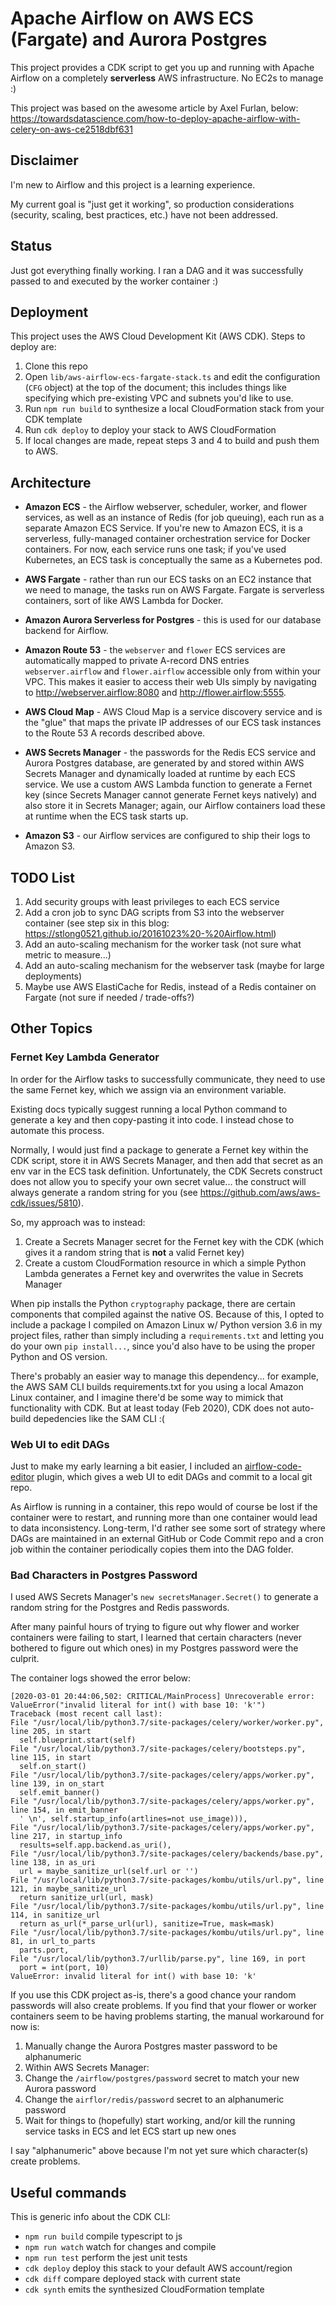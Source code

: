 # Apache Airflow on AWS ECS (Fargate) and Aurora Postgres

This project provides a CDK script to get you up and running with Apache Airflow on a completely **serverless** AWS infrastructure. No EC2s to manage :)

This project was based on the awesome article by Axel Furlan, below: 
https://towardsdatascience.com/how-to-deploy-apache-airflow-with-celery-on-aws-ce2518dbf631

## Disclaimer

I'm new to Airflow and this project is a learning experience.

My current goal is "just get it working", so production considerations (security, scaling, best practices, etc.) have not been addressed.

## Status

Just got everything finally working. I ran a DAG and it was successfully passed to and executed by the worker container :)

## Deployment

This project uses the AWS Cloud Development Kit (AWS CDK). Steps to deploy are: 

1. Clone this repo
2. Open `lib/aws-airflow-ecs-fargate-stack.ts` and edit the configuration (`CFG` object) at the top of the document; this includes things like specifying which pre-existing VPC and subnets you'd like to use. 
3. Run `npm run build` to synthesize a local CloudFormation stack from your CDK template
4. Run `cdk deploy` to deploy your stack to AWS CloudFormation
5. If local changes are made, repeat steps 3 and 4 to build and push them to AWS. 

## Architecture

* **Amazon ECS** - the Airflow webserver, scheduler, worker, and flower services, as well as an instance of Redis (for job queuing), each run as a separate Amazon ECS Service. If you're new to Amazon ECS, it is a serverless, fully-managed container orchestration service for Docker containers. For now, each service runs one task; if you've used Kubernetes, an ECS task is conceptually the same as a Kubernetes pod.

* **AWS Fargate** - rather than run our ECS tasks on an EC2 instance that we need to manage, the tasks run on AWS Fargate. Fargate is serverless containers, sort of like AWS Lambda for Docker. 

* **Amazon Aurora Serverless for Postgres** - this is used for our database backend for Airflow.

* **Amazon Route 53** - the `webserver` and `flower` ECS services are automatically mapped to private A-record DNS entries `webserver.airflow` and `flower.airflow` accessible only from within your VPC. This makes it easier to access their web UIs simply by navigating to http://webserver.airflow:8080 and http://flower.airflow:5555.

* **AWS Cloud Map** - AWS Cloud Map is a service discovery service and is the "glue" that maps the private IP addresses of our ECS task instances to the Route 53 A records described above. 

* **AWS Secrets Manager** - the passwords for the Redis ECS service and Aurora Postgres database, are generated by and stored within AWS Secrets Manager and dynamically loaded at runtime by each ECS service. We use a custom AWS Lambda function to generate a Fernet key (since Secrets Manager cannot generate Fernet keys natively) and also store it in Secrets Manager; again, our Airflow containers load these at runtime when the ECS task starts up. 

* **Amazon S3** - our Airflow services are configured to ship their logs to Amazon S3. 

## TODO List

1. Add security groups with least privileges to each ECS service
2. Add a cron job to sync DAG scripts from S3 into the webserver container (see step six in this blog: https://stlong0521.github.io/20161023%20-%20Airflow.html)
3. Add an auto-scaling mechanism for the worker task (not sure what metric to measure...)
4. Add an auto-scaling mechanism for the webserver task (maybe for large deployments)
5. Maybe use AWS ElastiCache for Redis, instead of a Redis container on Fargate (not sure if needed / trade-offs?)

## Other Topics

### Fernet Key Lambda Generator

In order for the Airflow tasks to successfully communicate, they need to use the same Fernet key, which we assign via an environment variable. 

Existing docs typically suggest running a local Python command to generate a key and then copy-pasting it into code. I instead chose to automate this process. 

Normally, I would just find a package to generate a Fernet key within the CDK script, store it in AWS Secrets Manager, and then add that secret as an env var in the ECS task definition. Unfortunately, the CDK Secrets construct does not allow you to specify your own secret value... the construct will always generate a random string for you (see https://github.com/aws/aws-cdk/issues/5810).

So, my approach was to instead: 
1. Create a Secrets Manager secret for the Fernet key with the CDK (which gives it a random string that is **not** a valid Fernet key)
2. Create a custom CloudFormation resource in which a simple Python Lambda generates a Fernet key and overwrites the value in Secrets Manager

When pip installs the Python `cryptography` package, there are certain components that compiled against the native OS. Because of this, I opted to include a package I compiled on Amazon Linux w/ Python version 3.6 in my project files, rather than simply including a `requirements.txt` and letting you do your own `pip install...`, since you'd also have to be using the proper Python and OS version. 

There's probably an easier way to manage this dependency... for example, the AWS SAM CLI builds requirements.txt for you using a local Amazon Linux container, and I imagine there'd be some way to mimick that functionality with CDK. But at least today (Feb 2020), CDK does not auto-build depedencies like the SAM CLI :(

### Web UI to edit DAGs

Just to make my early learning a bit easier, I included an [airflow-code-editor](https://github.com/andreax79/airflow-code-editor) plugin, which gives a web UI to edit DAGs and commit to a local git repo. 

As Airflow is running in a container, this repo would of course be lost if the container were to restart, and running more than one container would lead to data inconsistency. Long-term, I'd rather see some sort of strategy where DAGs are maintained in an external GitHub or Code Commit repo and a cron job within the container periodically copies them into the DAG folder.

### Bad Characters in Postgres Password

I used AWS Secrets Manager's `new secretsManager.Secret()` to generate a random string for the Postgres and Redis passwords. 

After many painful hours of trying to figure out why flower and worker containers were failing to start, I learned that certain characters (never bothered to figure out which ones) in my Postgres password were the culprit. 

The container logs showed the error below: 

```
[2020-03-01 20:44:06,502: CRITICAL/MainProcess] Unrecoverable error: ValueError("invalid literal for int() with base 10: 'k'")
Traceback (most recent call last):
File "/usr/local/lib/python3.7/site-packages/celery/worker/worker.py", line 205, in start
  self.blueprint.start(self)
File "/usr/local/lib/python3.7/site-packages/celery/bootsteps.py", line 115, in start
  self.on_start()
File "/usr/local/lib/python3.7/site-packages/celery/apps/worker.py", line 139, in on_start
  self.emit_banner()
File "/usr/local/lib/python3.7/site-packages/celery/apps/worker.py", line 154, in emit_banner
  ' \n', self.startup_info(artlines=not use_image))),
File "/usr/local/lib/python3.7/site-packages/celery/apps/worker.py", line 217, in startup_info
  results=self.app.backend.as_uri(),
File "/usr/local/lib/python3.7/site-packages/celery/backends/base.py", line 138, in as_uri
  url = maybe_sanitize_url(self.url or '')
File "/usr/local/lib/python3.7/site-packages/kombu/utils/url.py", line 121, in maybe_sanitize_url
  return sanitize_url(url, mask)
File "/usr/local/lib/python3.7/site-packages/kombu/utils/url.py", line 114, in sanitize_url
  return as_url(*_parse_url(url), sanitize=True, mask=mask)
File "/usr/local/lib/python3.7/site-packages/kombu/utils/url.py", line 81, in url_to_parts
  parts.port,
File "/usr/local/lib/python3.7/urllib/parse.py", line 169, in port
  port = int(port, 10)
ValueError: invalid literal for int() with base 10: 'k'
```

If you use this CDK project as-is, there's a good chance your random passwords will also create problems. If you find that your flower or worker containers seem to be having problems starting, the manual workaround for now is: 

1. Manually change the Aurora Postgres master password to be alphanumeric
2. Within AWS Secrets Manager:
  1. Change the `/airflow/postgres/password` secret to match your new Aurora password
  2. Change the `airflor/redis/password` secret to an alphanumeric password
3. Wait for things to (hopefully) start working, and/or kill the running service tasks in ECS and let ECS start up new ones

I say "alphanumeric" above because I'm not yet sure which character(s) create problems. 

## Useful commands

This is generic info about the CDK CLI: 

 * `npm run build`   compile typescript to js
 * `npm run watch`   watch for changes and compile
 * `npm run test`    perform the jest unit tests
 * `cdk deploy`      deploy this stack to your default AWS account/region
 * `cdk diff`        compare deployed stack with current state
 * `cdk synth`       emits the synthesized CloudFormation template
